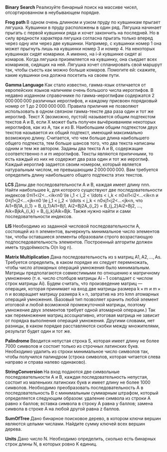 
<b> Binary Search </b>
Реализуйте бинарный поиск на массиве чисел, отсортированном в неубывающем порядке.

<b> Frog path </b>
В одном очень длинном и узком пруду по кувшинкам прыгает лягушка. Кувшинки в пруду расположены в один ряд. Лягушка начинает прыгать с первой кувшинки ряда и хочет закончить на последней. Но в силу вредности характера лягушка согласна прыгать только вперед через одну или через две кувшинки. Например, с кувшинки номер 1 она может прыгнуть лишь на кувшинки номер 3 и номер 4.
На некоторых кувшинках сидят комарики. А именно, на i-й кувшинке сидят ai комаров. Когда лягушка приземляется на кувшинку, она съедает всех комариков, сидящих на ней. Лягушка хочет спланировать свой маршрут так, чтобы съесть как можно больше комаров. Помогите ей: скажите, какие кувшинки она должна посетить на своем пути.

<b> Gamma Language </b>
Как стало известно, гамма-язык отличается от европейских языков наличием очень большого числа иероглифов. В недавно изданном справочнике по гамма-иероглифам содержатся 2 000 000 000 различных иероглифов, и каждому присвоен порядковый номер от 1 до 2 000 000 000. Правила приличия не позволяют использовать в одном связном гамма-тексте два раза один и тот же иероглиф. Текст X (возможно, пустой) называется общим подтекстом текстов A и B, если X может быть получен вычёркиванием некоторых иероглифов, как из A, так и из B. Наибольшим общим подтекстом двух текстов называется их общий подтекст, имеющий максимально возможную длину. Считается, что чем больше длина наибольшего общего подтекста, тем больше шансов того, что два текста написаны одним и тем же автором.
Заданы два текста A и B, содержащие соответственно n и m иероглифов. Тексты являются приличными, то есть каждый из них не содержит два раза один и тот же иероглиф. Каждый иероглиф задается своим номером, который является натуральным числом, не превышающим 2 000 000 000. Вам требуется определить длину наибольшего общего подтекста этих текстов.

<b> LCS </b>
Даны две последовательности A и B, каждая имеет длину nnn.
Найти наибольшее k, для которого существуют две последовательности индексов 0≤i1<i2<…<ik<n0 \le i_1 < i_2 < \ldots < i_k < n0≤i1​<i2​<…<ik​<n и 0≤j1<j2<…<jk<n0 \le j_1 < j_2 < \ldots < j_k < n0≤j1​<j2​<…<jk​<n, что Ai1=Bj1A_{i_1} = B_{j_1}Ai1​​=Bj1​​, Ai2=Bj2A_{i_2} = B_{j_2}Ai2​​=Bj2​​, …, Aik=BjkA_{i_k} = B_{j_k}Aik​​=Bjk​​.
Также нужно найти и сами последовательности индексов.

<b> LIS </b>
Необходимо из заданной числовой последовательности A, состоящей из n элементов, вычеркнуть минимальное число элементов так, чтобы оставшиеся элементы образовали строго возрастающую подпоследовательность элементов. Построенный алгоритм должен иметь трудоёмкость O(n log n).

<b> Matrix Multiplication </b>
Дана последовательность из s матриц A1, A2, …, As. Требуется определить, в каком порядке их следует перемножать, чтобы число атомарных операций умножения было минимальным. Матрицы предполагаются совместимыми по отношению к матричному умножению (т. е. число столбцов матрицы Ai − 1 совпадает с числом строк матрицы Ai).
Будем считать, что произведение матриц — операция, которая принимает на вход две матрицы размера k × m и m × n и возвращает матрицу размера k × n, затратив на это kmn атомарных операций умножения. (Базовый тип позволяет хранить любой элемент итоговой и любой возможной промежуточной матрицы, поэтому умножение двух элементов требует одной атомарной операции.)
Так как перемножение матриц ассоциативно, итоговая матрица не зависит от порядка выполнения операций умножения. Другими словами, нет разницы, в каком порядке расставляются скобки между множителями, результат будет один и тот же.

<b> Palindrome </b>
Вводится непустая строка S, которая имеет длину не более 7000 символов и состоит только из строчных латинских букв. Необходимо удалить из строки минимальное число символов так, чтобы получился палиндром (строка символов, которая читается слева направо и справа налево одинаково).

<b> StringConversion </b>
На вход подаются две символьные последовательности A и B, каждая последовательность непустая, состоит из маленьких латинских букв и имеет длину не более 1000 символов. Необходимо преобразовать последовательность A в последовательность B с минимальным суммарным штрафом, который определяется следующим образом:
удаление символа из строки A равно x баллов;
вставка символа в строку A равна y баллов;
замена символа в строке A на любой другой равна z баллов.

<b> SumOfTree </b>
Дано бинарное поисковое дерево, в котором ключи вершин являются целыми числами. Найдите сумму ключей всех вершин дерева.

<b> Units </b>
Дано число N. Необходимо определить, сколько есть бинарных строк длины N, в которых ровно K единиц.

